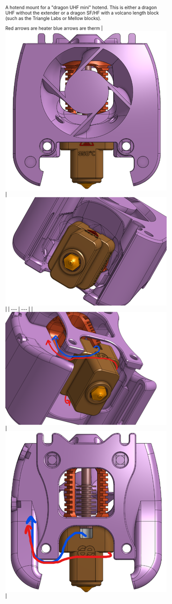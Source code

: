 A hotend mount for a "dragon UHF mini" hotend. This is either a dragon UHF without the extender or a dragon SF/HF with a volcano length block (such as the Triangle Labs or Mellow blocks).

Red arrows are heater blue arrows are therm
| ![front_view](img/drUHFmini_front.png) | ![bottom_view](img/drUHFmini_bottom.png) |
| --- | --- |
| ![wiring](img/drUHFmini_wiring1.png) | ![wiring_rear](img/drUHFmini_wiring2_rear.png) |
